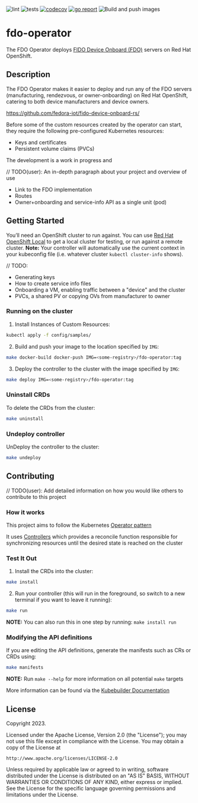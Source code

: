 ![lint](https://github.com/empovit/fdo-operator/actions/workflows/lint.yaml/badge.svg)
![tests](https://github.com/empovit/fdo-operator/actions/workflows/test.yaml/badge.svg)
[![codecov](https://codecov.io/gh/empovit/fdo-operator/branch/main/graph/badge.svg?token=EMH9QLP6NR)](https://codecov.io/gh/empovit/fdo-operator)
[![go report](https://goreportcard.com/badge/github.com/empovit/fdo-operator)](https://goreportcard.com/report/github.com/empovit/fdo-operator)
![Build and push images](https://github.com/empovit/fdo-operator/actions/workflows/images.yaml/badge.svg)

# fdo-operator
The FDO Operator deploys [FIDO Device Onboard (FDO)](https://fidoalliance.org/intro-to-fido-device-onboard/) servers on Red Hat OpenShift.

## Description
The FDO Operator makes it easier to deploy and run any of the FDO servers (manufacturing, rendezvous, or owner-onboarding) on Red Hat OpenShift, catering to both device manufacturers and device owners.


https://github.com/fedora-iot/fido-device-onboard-rs/

Before some of the custom resources created by the operator can start, they  require the following pre-configured Kubernetes resources:

* Keys and certificates
* Persistent volume claims (PVCs)



The development is a work in progress and

// TODO(user): An in-depth paragraph about your project and overview of use
* Link to the FDO implementation
* Routes
* Owner+onboarding and service-info API as a single unit (pod)

## Getting Started
You’ll need an OpenShift cluster to run against. You can use [Red Hat OpenShift Local](https://developers.redhat.com/products/openshift-local/overview) to get a local cluster for testing, or run against a remote cluster.
**Note:** Your controller will automatically use the current context in your kubeconfig file (i.e. whatever cluster `kubectl cluster-info` shows).

// TODO:
* Generating keys
* How to create service info files
* Onboarding a VM, enabling traffic between a "device" and the cluster
* PVCs, a shared PV or copying OVs from manufacturer to owner

### Running on the cluster
1. Install Instances of Custom Resources:

```sh
kubectl apply -f config/samples/
```

2. Build and push your image to the location specified by `IMG`:

```sh
make docker-build docker-push IMG=<some-registry>/fdo-operator:tag
```

3. Deploy the controller to the cluster with the image specified by `IMG`:

```sh
make deploy IMG=<some-registry>/fdo-operator:tag
```

### Uninstall CRDs
To delete the CRDs from the cluster:

```sh
make uninstall
```

### Undeploy controller
UnDeploy the controller to the cluster:

```sh
make undeploy
```

## Contributing
// TODO(user): Add detailed information on how you would like others to contribute to this project

### How it works
This project aims to follow the Kubernetes [Operator pattern](https://kubernetes.io/docs/concepts/extend-kubernetes/operator/)

It uses [Controllers](https://kubernetes.io/docs/concepts/architecture/controller/)
which provides a reconcile function responsible for synchronizing resources until the desired state is reached on the cluster

### Test It Out
1. Install the CRDs into the cluster:

```sh
make install
```

2. Run your controller (this will run in the foreground, so switch to a new terminal if you want to leave it running):

```sh
make run
```

**NOTE:** You can also run this in one step by running: `make install run`

### Modifying the API definitions
If you are editing the API definitions, generate the manifests such as CRs or CRDs using:

```sh
make manifests
```

**NOTE:** Run `make --help` for more information on all potential `make` targets

More information can be found via the [Kubebuilder Documentation](https://book.kubebuilder.io/introduction.html)

## License

Copyright 2023.

Licensed under the Apache License, Version 2.0 (the "License");
you may not use this file except in compliance with the License.
You may obtain a copy of the License at

    http://www.apache.org/licenses/LICENSE-2.0

Unless required by applicable law or agreed to in writing, software
distributed under the License is distributed on an "AS IS" BASIS,
WITHOUT WARRANTIES OR CONDITIONS OF ANY KIND, either express or implied.
See the License for the specific language governing permissions and
limitations under the License.

